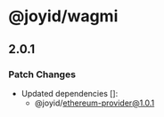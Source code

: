 # @joyid/wagmi

## 2.0.1

### Patch Changes

- Updated dependencies []:
  - @joyid/ethereum-provider@1.0.1
